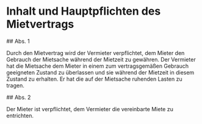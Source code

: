 # Inhalt und Hauptpflichten des Mietvertrags



\#\# Abs. 1

 Durch den Mietvertrag wird der Vermieter verpflichtet, dem Mieter den Gebrauch der Mietsache während der Mietzeit zu gewähren. Der Vermieter hat die Mietsache dem Mieter in einem zum vertragsgemäßen Gebrauch geeigneten Zustand zu überlassen und sie während der Mietzeit in diesem Zustand zu erhalten. Er hat die auf der Mietsache ruhenden Lasten zu tragen.

\#\# Abs. 2

 Der Mieter ist verpflichtet, dem Vermieter die vereinbarte Miete zu entrichten. 

